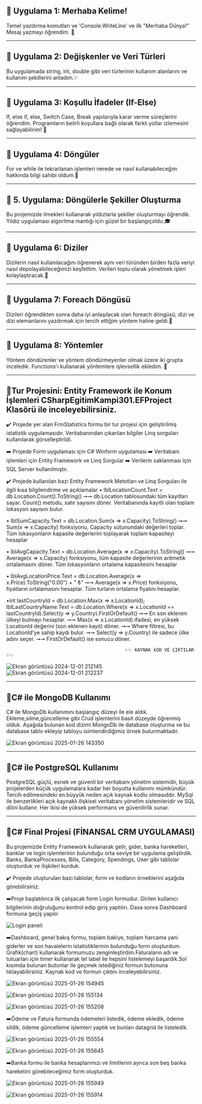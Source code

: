 ## 📍 Uygulama 1: Merhaba Kelime!
  Temel yazdırma komutları ve 'Console.WriteLine' ve ilk "Merhaba Dünya!"   Mesaj yazmayı öğrendim.   👋

  ---

  ## 📍 Uygulama 2: Değişkenler ve Veri Türleri

  Bu uygulamada string, int, double gibi veri türlerinin kullanım alanlarını ve kullanım şekillerini anladım.✨  

  ---


  ## 📍 Uygulama 3: Koşullu İfadeler (If-Else)

  If, else if, else, Switch Case, Break yapılarıyla karar verme süreçlerini öğrendim.   Programların belirli koşullara bağlı olarak farklı yollar izlemesini sağlayabilirim!   🌟

  ---

  ## 📍 Uygulama 4: Döngüler

  For ve while ile tekrarlanan işlemleri nerede ve nasıl kullanabileceğim hakkında bilgi sahibi oldum.🔄

  ---

  ## 📍 5. Uygulama: Döngülerle Şekiller Oluşturma

  Bu projemizde ilmekleri kullanarak yıldızlarla şekiller oluşturmayı öğrendik.   Yıldız uygulaması algoritma mantığı için güzel bir başlangıç ​​oldu.🎓

  ---

  ## 📍 Uygulama 6: Diziler

  Dizilerin nasıl kullanılacağını öğrenerek aynı veri türünden birden fazla veriyi nasıl depolayabileceğimizi keşfettim.   Verileri toplu olarak yönetmek işleri kolaylaştıracak.🔢

  ---

  ## 📍 Uygulama 7: Foreach Döngüsü

  Dizileri öğrendikten sonra daha iyi anlaşılacak olan foreach döngüsü, dizi ve dizi elemanlarını yazdırmak için tercih ettiğim yöntem haline geldi.🔄

  ---

  ## 📍 Uygulama 8: Yöntemler

  Yöntem döndürenler ve yöntem döndürmeyenler olmak üzere iki grupta inceledik.   Functions'ı kullanarak yöntemlere işlevsellik ekledim.   🧩

  ---

 ## 📍Tur Projesini: Entity Framework ile Konum İşlemleri CSharpEgitimKampi301.EFProject Klasörü ile inceleyebilirsiniz.

✔️ Projede yer alan FrmStatistics formu bir tur projesi için geliştirilmiş istatistik uygulamasıdır.  Veritabanından çıkarılan bilgiler Linq sorguları kullanılarak görselleştirildi.

➡️ Projede Form uygulaması için C# Winform uygulaması
➡️ Veritabanı işlemleri için Entity Framework ve Linq Sorgular
➡️ Verilerin saklanması için SQL Server kullanılmıştır.

✔️ Projede kullanılan bazı Entity Framework Metotları ve Linq Sorguları ile ilgili kısa bilgilendirme ve açıklamalar
  • lblLocationCount.Text = db.Location.Count().ToString() ➙➙ db.Location tablosundaki tüm kayıtları sayar. Count() metodu, satır sayısını döner. Veritabanında kayıtlı olan toplam lokasyon sayısını bulur.

  • lblSumCapacity.Text = db.Location.Sum(x => x.Capacity).ToString() ➙➙ Sum(x => x.Capacity) fonksiyonu, Capacity sütunundaki değerleri toplar. Tüm lokasyonların kapasite değerlerini toplayarak toplam kapasiteyi hesaplar

  • lblAvgCapacity.Text = db.Location.Average(x => x.Capacity).ToString() ➙➙ Average(x => x.Capacity) fonksiyonu, tüm kapasite değerlerinin aritmetik ortalamasını döner. Tüm lokasyonların ortalama kapasitesini hesaplar

  • lblAvgLocationPrice.Text = db.Location.Average(x => x.Price).ToString("0.00") + " ₺" ➙➙ Average(x => x.Price) fonksiyonu, fiyatların ortalamasını hesaplar. Tüm turların ortalama fiyatını hesaplar.

  •int lastCountryId = db.Location.Max(x => x.LocationId); 
    lblLastCountryName.Text = db.Location.Where(x => x.LocationId == lastCountryId).Select(y => y.Country).FirstOrDefault() ➙➙ En son eklenen ülkeyi bulmayı hesaplar. 
   ➙➙ Max(x => x.LocationId) ifadesi, en yüksek LocationId değerini (son eklenen kayıt) döner.
   ➙➙ Where filtresi, bu LocationId'ye sahip kaydı bulur.
   ➙➙ Select(y => y.Country) ile sadece ülke adını seçer.
   ➙➙ FirstOrDefault() ise sonucu döner.
   

                                                ✨✨ KAYNAK kOD VE ÇIKTILAR ✨✨   
![Ekran görüntüsü 2024-12-01 212145](https://github.com/user-attachments/assets/0247f8f8-3e36-43f9-b808-f984c288b8bd)
![Ekran görüntüsü 2024-12-01 212237](https://github.com/user-attachments/assets/02522a85-ffd1-41ce-8fba-a9a86baf3732)


  ---

 ## 📍C# ile MongoDB Kullanımı
 C# ile MongoDb kullanımını başlangıç düzeyi ile ele aldık. Ekleme,silme,güncelleme gibi Crud işlemlerini basit düzeyde öğrenmiş olduk. Aşağıda bulunan kod dizimi MongoDb ile database oluşturma ve bu database tablo ekleyip tabloyu isimlendirdiğimiz örnek bulunmaktadır.
 
![Ekran görüntüsü 2025-01-26 143350](https://github.com/user-attachments/assets/b4195908-bd7d-44f7-ace2-ad1e72306df9)

  ---

 ## 📍C# ile PostgreSQL Kullanımı
 PostgreSQL güçlü, esnek ve güvenli bir veritabanı yönetim sistemidir, büyük projelerden küçük uygulamalara kadar her boyutta kullanımı mümkündür. Tercih edilmesindeki en büyyük neden açık kaynak kodlu olmasıddır. MySql ile benzerlikleri açık kaynaklı ilişkisel veritabanı yönetim sistemleridir ve SQL dilini kullanır. Her ikisi de yüksek performans ve güvenilirlik sunar.  

  ---

 ## 📍C# Final Projesi (FİNANSAL CRM UYGULAMASI)
 Bu projemizde Entity Framework kullanarak gelir, gider, banka hareketleri, banklar ve login işlemlerinin bulunduğu orta seviye bir uygulama geliştirdik. Banks, BankaProcesses, Bills, Category, Spendings, User gibi tablolar oluşturduk ve ilişkileri kurduk.

 ✔️ Projede oluşturulan bazı tablolar, form ve kodların örneklerini aşağıda görebilirsiniz.

 ➡️Proje başlatılınca ilk çalışacak form Login formudur. Girilen kullanıcı bilgilerinin doğruluğunu kontrol edip giriş yaptılırı. Dasa sonra Dashboard formuna geçiş yapılır

 ![Login paneli](https://github.com/user-attachments/assets/723ba1a1-e24d-43e1-9d3e-6b2ea2e1f2af)

  ➡️Dashboard, genel bakış formu, toplam bakiye, toplam harcama yani giderler ve son havalelerin istatistiklerinin bulunduğu form oluşturdum. Grafik(chart) kullanarak formumuzu zenginleştirdim.Faturaların adı ve tutuarları için timer kullanarak tel label ile hepsini listelemeyi başardık.Sol kısımda bulunan butonlar ile geçmek istediğiniz formun butonuna tıklayabilirsiniz. Kaynak kod ve formun çıktını inceleyebilirsiniz. 

![Ekran görüntüsü 2025-01-26 154945](https://github.com/user-attachments/assets/668fe0d3-20e0-4c29-b049-9e7c9d90694e)

![Ekran görüntüsü 2025-01-26 155134](https://github.com/user-attachments/assets/39466849-c320-4b13-8ac3-4ff17e2ba1aa)

![Ekran görüntüsü 2025-01-26 155208](https://github.com/user-attachments/assets/541bfa20-26cc-43c4-8d3a-6596e08fafff)

  ➡️Ödeme ve Fatura formunda ödemeleri listedik, ödeme ekledik, ödeme sildik, ödeme güncelleme işlemleri yaptık ve bunları datagrid ile listeledik.
  
![Ekran görüntüsü 2025-01-26 155554](https://github.com/user-attachments/assets/f638fbf9-c1ba-49ad-a3ad-3a705ca59519)

![Ekran görüntüsü 2025-01-26 155645](https://github.com/user-attachments/assets/328bb982-9808-41a4-92c1-8d48045ed155)

  ➡️Banka formu ile banka hesaplarımızı ve limitlerini ayrıca son beş banka hareketini görebileceğimiz form oluşturduk.

![Ekran görüntüsü 2025-01-26 155949](https://github.com/user-attachments/assets/a17e1515-c2bd-4c11-b94e-c06ad2be6601)

![Ekran görüntüsü 2025-01-26 155914](https://github.com/user-attachments/assets/aeca4f24-2e97-4588-b0d8-bdd7a36e8ce4)

